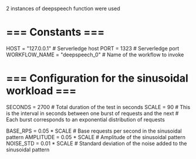 2 instances of deepspeech function were used

# === Constants ===
HOST            = "127.0.0.1"       # Serverledge host
PORT            = 1323              # Serverledge port
WORKFLOW_NAME   = "deepspeech_0"    # Name of the workflow to invoke

# === Configuration for the sinusoidal workload ===
SECONDS     = 2700  # Total duration of the test in seconds
SCALE       = 90    # This is the interval in seconds between one burst of requests and the next
                    # Each burst corresponds to an exponential distribution of requests

BASE_RPS    = 0.05 * SCALE  # Base requests per second in the sinusoidal pattern
AMPLITUDE   = 0.05 * SCALE  # Amplitude of the sinusoidal pattern
NOISE_STD   = 0.01 * SCALE  # Standard deviation of the noise added to the sinusoidal pattern